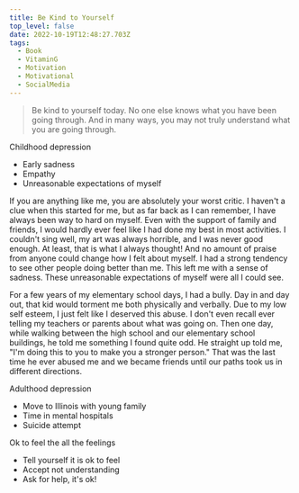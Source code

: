 ```yaml
---
title: Be Kind to Yourself
top_level: false
date: 2022-10-19T12:48:27.703Z
tags:
  - Book
  - VitaminG
  - Motivation
  - Motivational
  - SocialMedia
---
```

> Be kind to yourself today. No one else knows what you have been going through. And in many ways, you may not truly understand what you are going through.

Childhood depression
- Early sadness
- Empathy
- Unreasonable expectations of myself

If you are anything like me, you are absolutely your worst critic. I haven't a clue when this started for me, but as far back as I can remember, I have always been way to hard on myself. Even with the support of family and friends, I would hardly ever feel like I had done my best in most activities. I couldn't sing well, my art was always horrible, and I was never good enough. At least, that is what I always thought! And no amount of praise from anyone could change how I felt about myself. I had a strong tendency to see other people doing better than me. This left me with a sense of sadness. These unreasonable expectations of myself were all I could see.

For a few years of my elementary school days, I had a bully. Day in and day out, that kid would torment me both physically and verbally. Due to my low self esteem, I just felt like I deserved this abuse. I don't even recall ever telling my teachers or parents about what was going on. Then one day, while walking between the high school and our elementary school buildings, he told me something I found quite odd. He straight up told me, "I'm doing this to you to make you a stronger person." That was the last time he ever abused me and we became friends until our paths took us in different directions.

Adulthood depression
- Move to Illinois with young family
- Time in mental hospitals
- Suicide attempt

Ok to feel the all the feelings
- Tell yourself it is ok to feel
- Accept not understanding
- Ask for help, it's ok!